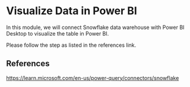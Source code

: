 # Visualize Data in Power BI
In this module, we will connect Snowflake data warehouse with Power BI Desktop to visualize the table in Power BI.

Please follow the step as listed in the references link.

## References
https://learn.microsoft.com/en-us/power-query/connectors/snowflake
